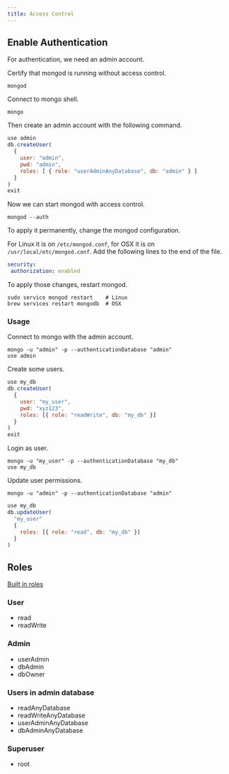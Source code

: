 ```yaml
---
title: Access Control
---
```


## Enable Authentication

For authentication, we need an admin account.

Certify that mongod is running without access control.

```shell
mongod
```

Connect to mongo shell.

```shell
mongo
```

Then create an admin account with the following command.

```javascript
use admin
db.createUser(
  {
    user: "admin",
    pwd: "admin",
    roles: [ { role: "userAdminAnyDatabase", db: "admin" } ]
  }
)
exit
```

Now we can start mongod with access control.

```shell
mongod --auth
```

To apply it permanently,
change the mongod configuration.

For Linux it is on `/etc/mongod.conf`,
for OSX it is on `/usr/local/etc/mongod.conf`.
Add the following lines to the end of the file.

```yaml
security:
 authorization: enabled
```

To apply those changes, restart mongod.

```shell
sudo service mongod restart    # Linux
brew services restart mongodb  # OSX
```

### Usage

Connect to mongo with the admin account.

```shell
mongo -u "admin" -p --authenticationDatabase "admin"
use admin
```

Create some users.

```javascript
use my_db
db.createUser(
  {
    user: "my_user",
    pwd: "xyz123",
    roles: [{ role: "readWrite", db: "my_db" }]
  }
)
exit
```

Login as user.

```shell
mongo -u "my_user" -p --authenticationDatabase "my_db"
use my_db
```

Update user permissions.

```shell
mongo -u "admin" -p --authenticationDatabase "admin"
```

```javascript
use my_db
db.updateUser(
  "my_user"
  {
    roles: [{ role: "read", db: "my_db" }]
  }
)
```

## Roles

[Built in roles](https://docs.mongodb.com/manual/reference/built-in-roles/)

### User

- read
- readWrite

### Admin

- userAdmin
- dbAdmin
- dbOwner

### Users in admin database

- readAnyDatabase
- readWriteAnyDatabase
- userAdminAnyDatabase
- dbAdminAnyDatabase

### Superuser

- root
